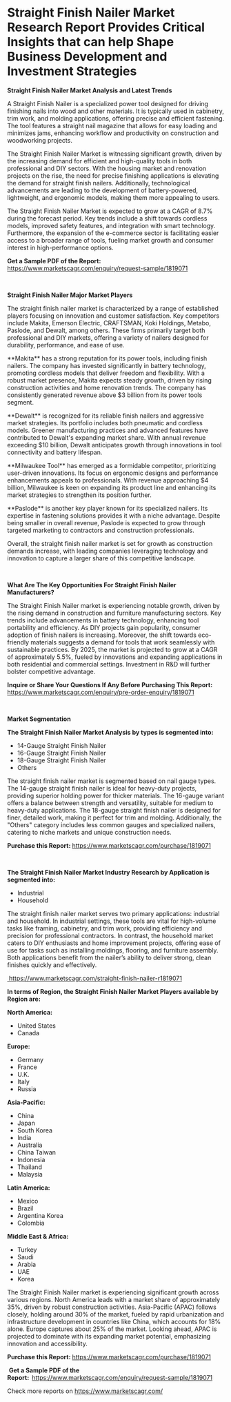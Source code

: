 <p><h1>Straight Finish Nailer Market Research Report Provides Critical Insights that can help Shape Business Development and Investment Strategies</h1></p><p><strong>Straight Finish Nailer Market Analysis and Latest Trends</strong></p>
<p><p>A Straight Finish Nailer is a specialized power tool designed for driving finishing nails into wood and other materials. It is typically used in cabinetry, trim work, and molding applications, offering precise and efficient fastening. The tool features a straight nail magazine that allows for easy loading and minimizes jams, enhancing workflow and productivity on construction and woodworking projects.</p><p>The Straight Finish Nailer Market is witnessing significant growth, driven by the increasing demand for efficient and high-quality tools in both professional and DIY sectors. With the housing market and renovation projects on the rise, the need for precise finishing applications is elevating the demand for straight finish nailers. Additionally, technological advancements are leading to the development of battery-powered, lightweight, and ergonomic models, making them more appealing to users.</p><p>The Straight Finish Nailer Market is expected to grow at a CAGR of 8.7% during the forecast period. Key trends include a shift towards cordless models, improved safety features, and integration with smart technology. Furthermore, the expansion of the e-commerce sector is facilitating easier access to a broader range of tools, fueling market growth and consumer interest in high-performance options.</p></p>
<p><strong>Get a Sample PDF of the Report:&nbsp;</strong> <a href="https://www.marketscagr.com/enquiry/request-sample/1819071?utm_campaign=2770&utm_medium=2&utm_source=Github&utm_content=ia&utm_term=09042025&utm_id=straight-finish-nailer">https://www.marketscagr.com/enquiry/request-sample/1819071</a></p>
<p>&nbsp;</p>
<p><strong>Straight Finish Nailer Major Market Players</strong></p>
<p><p>The straight finish nailer market is characterized by a range of established players focusing on innovation and customer satisfaction. Key competitors include Makita, Emerson Electric, CRAFTSMAN, Koki Holdings, Metabo, Paslode, and Dewalt, among others. These firms primarily target both professional and DIY markets, offering a variety of nailers designed for durability, performance, and ease of use.</p><p>**Makita** has a strong reputation for its power tools, including finish nailers. The company has invested significantly in battery technology, promoting cordless models that deliver freedom and flexibility. With a robust market presence, Makita expects steady growth, driven by rising construction activities and home renovation trends. The company has consistently generated revenue above $3 billion from its power tools segment.</p><p>**Dewalt** is recognized for its reliable finish nailers and aggressive market strategies. Its portfolio includes both pneumatic and cordless models. Greener manufacturing practices and advanced features have contributed to Dewalt's expanding market share. With annual revenue exceeding $10 billion, Dewalt anticipates growth through innovations in tool connectivity and battery lifespan.</p><p>**Milwaukee Tool** has emerged as a formidable competitor, prioritizing user-driven innovations. Its focus on ergonomic designs and performance enhancements appeals to professionals. With revenue approaching $4 billion, Milwaukee is keen on expanding its product line and enhancing its market strategies to strengthen its position further.</p><p>**Paslode** is another key player known for its specialized nailers. Its expertise in fastening solutions provides it with a niche advantage. Despite being smaller in overall revenue, Paslode is expected to grow through targeted marketing to contractors and construction professionals.</p><p>Overall, the straight finish nailer market is set for growth as construction demands increase, with leading companies leveraging technology and innovation to capture a larger share of this competitive landscape.</p></p>
<p>&nbsp;</p>
<p><strong>What Are The Key Opportunities For Straight Finish Nailer Manufacturers?</strong></p>
<p><p>The Straight Finish Nailer market is experiencing notable growth, driven by the rising demand in construction and furniture manufacturing sectors. Key trends include advancements in battery technology, enhancing tool portability and efficiency. As DIY projects gain popularity, consumer adoption of finish nailers is increasing. Moreover, the shift towards eco-friendly materials suggests a demand for tools that work seamlessly with sustainable practices. By 2025, the market is projected to grow at a CAGR of approximately 5.5%, fueled by innovations and expanding applications in both residential and commercial settings. Investment in R&D will further bolster competitive advantage.</p></p>
<p><strong>Inquire or Share Your Questions If Any Before Purchasing This Report:</strong> <a href="https://www.marketscagr.com/enquiry/pre-order-enquiry/1819071?utm_campaign=2770&utm_medium=2&utm_source=Github&utm_content=ia&utm_term=09042025&utm_id=straight-finish-nailer">https://www.marketscagr.com/enquiry/pre-order-enquiry/1819071</a></p>
<p>&nbsp;</p>
<p><strong>Market Segmentation</strong></p>
<p><strong>The Straight Finish Nailer Market Analysis by types is segmented into:</strong></p>
<p><ul><li>14-Gauge Straight Finish Nailer</li><li>16-Gauge Straight Finish Nailer</li><li>18-Gauge Straight Finish Nailer</li><li>Others</li></ul></p>
<p><p>The straight finish nailer market is segmented based on nail gauge types. The 14-gauge straight finish nailer is ideal for heavy-duty projects, providing superior holding power for thicker materials. The 16-gauge variant offers a balance between strength and versatility, suitable for medium to heavy-duty applications. The 18-gauge straight finish nailer is designed for finer, detailed work, making it perfect for trim and molding. Additionally, the "Others" category includes less common gauges and specialized nailers, catering to niche markets and unique construction needs.</p></p>
<p><strong>Purchase this Report:&nbsp;</strong><a href="https://www.marketscagr.com/purchase/1819071?utm_campaign=2770&utm_medium=2&utm_source=Github&utm_content=ia&utm_term=09042025&utm_id=straight-finish-nailer">https://www.marketscagr.com/purchase/1819071</a></p>
<p>&nbsp;</p>
<p><strong>The Straight Finish Nailer Market Industry Research by Application is segmented into:</strong></p>
<p><ul><li>Industrial</li><li>Household</li></ul></p>
<p><p>The straight finish nailer market serves two primary applications: industrial and household. In industrial settings, these tools are vital for high-volume tasks like framing, cabinetry, and trim work, providing efficiency and precision for professional contractors. In contrast, the household market caters to DIY enthusiasts and home improvement projects, offering ease of use for tasks such as installing moldings, flooring, and furniture assembly. Both applications benefit from the nailer’s ability to deliver strong, clean finishes quickly and effectively.</p></p>
<p><a href="https://www.marketscagr.com/straight-finish-nailer-r1819071?utm_campaign=2770&utm_medium=2&utm_source=Github&utm_content=ia&utm_term=09042025&utm_id=straight-finish-nailer">&nbsp;https://www.marketscagr.com/straight-finish-nailer-r1819071</a></p>
<p><strong>In terms of Region, the Straight Finish Nailer Market Players available by Region are:</strong></p>
<p>
    <p> <strong> North America: </strong>
        <ul>
            <li>United States</li>
            <li>Canada</li>
        </ul>
        </p> 
    <p> <strong> Europe: </strong>
        <ul>
            <li>Germany</li>
            <li>France</li>
            <li>U.K.</li>
            <li>Italy</li>
            <li>Russia</li>
        </ul>
        </p> 
    <p> <strong> Asia-Pacific: </strong>
        <ul>
            <li>China</li>
            <li>Japan</li>
            <li>South Korea</li>
            <li>India</li>
            <li>Australia</li>
            <li>China Taiwan</li>
            <li>Indonesia</li>
            <li>Thailand</li>
            <li>Malaysia</li>
        </ul>
        </p> 
    <p> <strong> Latin America: </strong>
        <ul>
            <li>Mexico</li>
            <li>Brazil</li>
            <li>Argentina Korea</li>
            <li>Colombia</li>
        </ul>
        </p> 
    <p> <strong> Middle East & Africa: </strong>
        <ul>
            <li>Turkey</li>
            <li>Saudi</li>
            <li>Arabia</li>
            <li>UAE</li>
            <li>Korea</li>
        </ul>
    </p>
    </p>
<p><p>The Straight Finish Nailer market is experiencing significant growth across various regions. North America leads with a market share of approximately 35%, driven by robust construction activities. Asia-Pacific (APAC) follows closely, holding around 30% of the market, fueled by rapid urbanization and infrastructure development in countries like China, which accounts for 18% alone. Europe captures about 25% of the market. Looking ahead, APAC is projected to dominate with its expanding market potential, emphasizing innovation and accessibility.</p></p>
<p><strong>Purchase this Report: </strong><a href="https://www.marketscagr.com/purchase/1819071?utm_campaign=2770&utm_medium=2&utm_source=Github&utm_content=ia&utm_term=09042025&utm_id=straight-finish-nailer">https://www.marketscagr.com/purchase/1819071</a></p>
<p>&nbsp;<strong>Get a Sample PDF of the Report:&nbsp;&nbsp;</strong><a href="https://www.marketscagr.com/enquiry/request-sample/1819071?utm_campaign=2770&utm_medium=2&utm_source=Github&utm_content=ia&utm_term=09042025&utm_id=straight-finish-nailer">https://www.marketscagr.com/enquiry/request-sample/1819071</a></p>
<p><strong></strong></p>
<p>Check more reports on <a href="https://www.marketscagr.com/?utm_campaign=2770&utm_medium=2&utm_source=Github&utm_content=ia&utm_term=09042025&utm_id=straight-finish-nailer">https://www.marketscagr.com/</a></p>